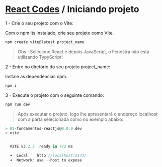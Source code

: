 # [React Codes](https://github.com/systemboys/React_Codes "React Codes") / Iniciando projeto

1 - Crie o seu projeto com o Vite:

Com o npm lts instalado, crie seu projeto como Vite.

```javascript
npm create vite@latest project_name
```

> Obs.: Selecione React e depois JavaScript, o Fenestra não está utilizando TypyScript!

2 - Entre no diretório do seu projeto project_name:

Instale as dependências npm.

```javascript
npm i
```

3 - Execute o projeto com o seguinte comando:

```javascript
npm run dev
```

> Após executar o projeto, logo lhe apresentará o endereço localhost com a parta selecionada como no exemplo abaixo:

```javascript
> 01-fundamentos-reactjs@0.0.0 dev
> vite


  VITE v3.2.3  ready in 772 ms

  ➜  Local:   http://localhost:5173/
  ➜  Network: use --host to expose
```
